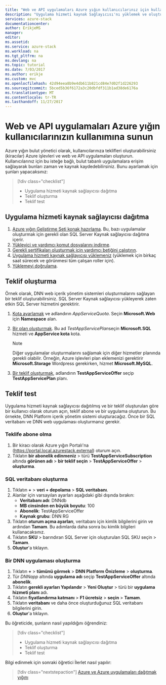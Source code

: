 ```yaml
---
title: "Web ve API uygulamaları Azure yığın kullanıcılarınız için kullanılabilir hale | Microsoft Docs"
description: "Uygulama hizmeti kaynak Sağlayıcısı'nı yüklemek ve oluşturmak için Öğreticisi, Azure yığın kullanıcılarınızın web ve API uygulamalarınızı oluşturma vermek sunar."
services: azure-stack
documentationcenter: 
author: ErikjeMS
manager: 
editor: 
ms.assetid: 
ms.service: azure-stack
ms.workload: na
ms.tgt_pltfrm: na
ms.devlang: na
ms.topic: tutorial
ms.date: 7/03/2017
ms.author: erikje
ms.custom: mvc
ms.openlocfilehash: 42d94eea8b9e4db611b821cd84e7d02f1d226293
ms.sourcegitcommit: 5bced5b36f6172a3c20dbfdf311b1ad38de6176a
ms.translationtype: MT
ms.contentlocale: tr-TR
ms.lasthandoff: 11/27/2017
---
```

# <a name="make-web-and-api-apps-available-to-your-azure-stack-users"></a>Web ve API uygulamaları Azure yığın kullanıcılarınızın kullanımına sunun

Azure yığın bulut yönetici olarak, kullanıcılarınıza teklifleri oluşturabilirsiniz (kiracılar) Azure işlevleri ve web ve API uygulamaları oluşturun. Kullanıcılarınız için bu isteğe bağlı, bulut tabanlı uygulamalara erişim sağlayarak bunları zaman ve kaynak kaydedebilirsiniz. Bunu ayarlamak için şunları yapacaksınız:

> [!div class="checklist"]
> * Uygulama hizmeti kaynak sağlayıcısı dağıtma
> * Teklif oluşturma
> * Teklif test

## <a name="deploy-the-app-service-resource-provider"></a>Uygulama hizmeti kaynak sağlayıcısı dağıtma

1. [Azure yığın Geliştirme Seti konak hazırlama](azure-stack-app-service-before-you-get-started.md). Bu, bazı uygulamalar oluşturmak için gerekli olan SQL Server Kaynak sağlayıcısı dağıtma içerir.
2. [Yükleyici ve yardımcı komut dosyalarını indirme](azure-stack-app-service-deploy.md).
3. [Gerekli sertifikaları oluşturmak için yardımcı betiğini çalıştırın](azure-stack-app-service-deploy.md).
4. [Uygulama hizmeti kaynak sağlayıcısı yüklemeniz](azure-stack-app-service-deploy.md) (yüklemek için birkaç saat sürecek ve görünmesi tüm çalışan roller için).
5. [Yüklemeyi doğrulama](azure-stack-app-service-deploy.md#validate-the-app-service-on-azure-stack-installation).

## <a name="create-an-offer"></a>Teklif oluşturma

Örnek olarak, DNN web içerik yönetim sistemleri oluşturmalarını sağlayan bir teklif oluşturabilirsiniz. SQL Server Kaynak sağlayıcısı yükleyerek zaten etkin SQL Server hizmetini gerektirir.

1.  [Kota ayarlamak](azure-stack-setting-quotas.md) ve adlandırın *AppServiceQuota*. Seçin **Microsoft.Web** için **Namespace** alan.
2.  [Bir plan oluşturmak](azure-stack-create-plan.md). Bu ad *TestAppServicePlan*seçin **Microsoft.SQL** hizmeti ve **AppService kota** kota.

    > [!NOTE]
    > Diğer uygulamalar oluşturmalarını sağlamak için diğer hizmetler planında gerekli olabilir. Örneğin, Azure işlevleri plan eklemenizi gerektirir **Microsoft.Storage** Wordpress gerekirken, hizmet **Microsoft.MySQL**.
    > 
    >

3.  [Bir teklif oluşturmak](azure-stack-create-offer.md), adlandırın **TestAppServiceOffer** seçip **TestAppServicePlan** planı.

## <a name="test-the-offer"></a>Teklif test

Uygulama hizmeti kaynak sağlayıcısı dağıtılmış ve bir teklif oluşturulan göre bir kullanıcı olarak oturum açın, teklif abone ve bir uygulama oluşturun. Bu örnekte, DNN Platform içerik yönetim sistemi oluşturacağız. Önce bir SQL veritabanı ve DNN web uygulaması oluşturmanız gerekir.

### <a name="subscribe-to-the-offer"></a>Teklife abone olma
1. Bir kiracı olarak Azure yığın Portalı'na (https://portal.local.azurestack.external) oturum açın.
2. Tıklatın **bir abonelik edinmeniz** > türü **TestAppServiceSubscription** altında **görünen adı** > **bir teklif seçin**  >  **TestAppServiceOffer** > **oluşturma**.

### <a name="create-a-sql-database"></a>SQL veritabanı oluşturma

1. Tıklatın  **+**   >  **veri + depolama** > **SQL veritabanı**.
2. Alanlar için varsayılan ayarları aşağıdaki gibi dışında bırakın:
    - **Veritabanı adı**: DNNdb
    - **MB cinsinden en büyük boyutu**: 100
    - **Abonelik**: TestAppServiceOffer
    - **Kaynak grubu**: DNN RG
3. Tıklatın **oturum açma ayarları**, veritabanı için kimlik bilgilerini girin ve ardından **Tamam**. Bu adımlarda daha sonra bu kimlik bilgileri kullanacaksınız.
4. Tıklatın **SKU** > barındıran SQL Server için oluşturulan SQL SKU seçin > **Tamam**.
5. **Oluştur**'a tıklayın.

### <a name="create-a-dnn-app"></a>Bir DNN uygulaması oluşturma    

1. Tıklatın  **+**   >  **tümünü görmek** > **DNN Platform Önizleme** > **oluşturma**.
2. Tür *DNNapp* altında **uygulama adı** seçip **TestAppServiceOffer** altında **abonelik**.
3. Tıklatın **gerekli ayarları Yapılandır** > **Yeni Oluştur** > türü bir **uygulama hizmeti planı** adı.
4. Tıklatın **fiyatlandırma katmanı** > **F1 ücretsiz** > **seçin** > **Tamam**.
5. Tıklatın **veritabanı** ve daha önce oluşturduğunuz SQL veritabanı bilgilerini girin.
6. **Oluştur**'a tıklayın.

Bu öğreticide, şunların nasıl yapıldığını öğrendiniz:

> [!div class="checklist"]
> * Uygulama hizmeti kaynak sağlayıcısı dağıtma
> * Teklif oluşturma
> * Teklif test

Bilgi edinmek için sonraki öğretici İlerlet nasıl yapılır:

> [!div class="nextstepaction"]
> [Azure ve Azure uygulamaları dağıtmak yığını](user/azure-stack-solution-pipeline.md)
